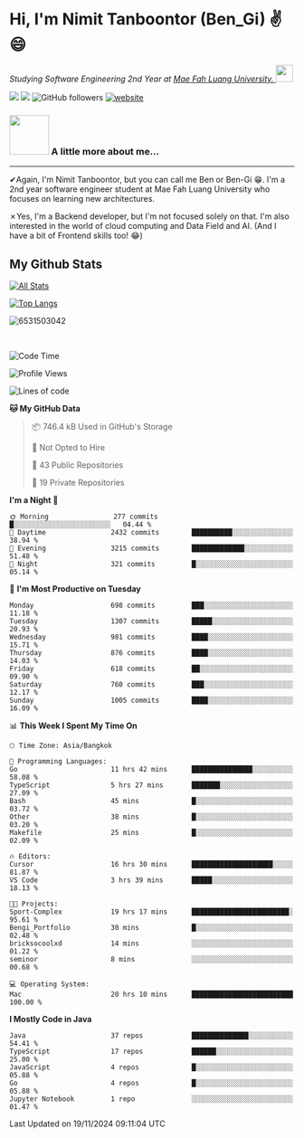 # Hi, I'm Nimit Tanboontor (Ben_Gi) ✌😄
<p><em>Studying Software Engineering 2nd Year at <a href="https://en.mfu.ac.th/home.html"> Mae Fah Luang University.
</a><img src="https://media.giphy.com/media/WUlplcMpOCEmTGBtBW/giphy.gif" width="30"> </em></p>


[![](https://img.shields.io/badge/linkedin-%230077B5.svg?style=for-the-badge&logo=linkedin)]([https://www.linkedin.com/in/thanaphoom-babparn/](https://www.linkedin.com/in/nimit-tanbooutor-798139246/))
[![](https://img.shields.io/badge/Medium-12100E?style=for-the-badge&logo=medium&logoColor=white)](https://medium.com/@nimittanbooutor)
![GitHub followers](https://img.shields.io/github/followers/6531503042?label=Follow&style=social)
[![website](https://img.shields.io/badge/Website-46a2f1.svg?&style=flat-square&logo=Google-Chrome&logoColor=white&link=https://6531503042.github.io/Portfolio-BenGi/)](https://6531503042.github.io/Portfolio-BenGi/)

### <img src="https://media.giphy.com/media/VgCDAzcKvsR6OM0uWg/giphy.gif" width="70"> A little more about me...  

<hr> <!-- Horizontal line -->

&#10004;Again, I'm Nimit Tanboontor, but you can call me Ben or Ben-Gi 😁. I'm a 2nd year software engineer student at Mae Fah Luang University who focuses on learning new architectures.

&#10007;Yes, I'm a Backend developer, but I'm not focused solely on that. I'm also interested in the world of cloud computing and Data Field and AI. (And I have a bit of Frontend skills too! 😂)


## My Github Stats

[![All Stats](https://github-readme-stats.vercel.app/api?username=6531503042&show_icons=true&theme=algolia)](https://github.com/6531503042)

[![Top Langs](https://github-readme-stats.vercel.app/api/top-langs/?username=6531503042&layout=compact&theme=algolia)](https://github.com/6531503042)

<p><img align="center" src="https://github-readme-streak-stats.herokuapp.com/?user=6531503042&" alt="6531503042" /></p>

<br />


<!--START_SECTION:waka-->
![Code Time](http://img.shields.io/badge/Code%20Time-204%20hrs%2058%20mins-blue)

![Profile Views](http://img.shields.io/badge/Profile%20Views-3-blue)

![Lines of code](https://img.shields.io/badge/From%20Hello%20World%20I%27ve%20Written-17.6%20million%20lines%20of%20code-blue)

**🐱 My GitHub Data** 

> 📦 746.4 kB Used in GitHub's Storage 
 > 
> 🚫 Not Opted to Hire
 > 
> 📜 43 Public Repositories 
 > 
> 🔑 19 Private Repositories 
 > 
**I'm a Night 🦉** 

```text
🌞 Morning                277 commits         █░░░░░░░░░░░░░░░░░░░░░░░░   04.44 % 
🌆 Daytime                2432 commits        ██████████░░░░░░░░░░░░░░░   38.94 % 
🌃 Evening                3215 commits        █████████████░░░░░░░░░░░░   51.48 % 
🌙 Night                  321 commits         █░░░░░░░░░░░░░░░░░░░░░░░░   05.14 % 
```
📅 **I'm Most Productive on Tuesday** 

```text
Monday                   698 commits         ███░░░░░░░░░░░░░░░░░░░░░░   11.18 % 
Tuesday                  1307 commits        █████░░░░░░░░░░░░░░░░░░░░   20.93 % 
Wednesday                981 commits         ████░░░░░░░░░░░░░░░░░░░░░   15.71 % 
Thursday                 876 commits         ████░░░░░░░░░░░░░░░░░░░░░   14.03 % 
Friday                   618 commits         ██░░░░░░░░░░░░░░░░░░░░░░░   09.90 % 
Saturday                 760 commits         ███░░░░░░░░░░░░░░░░░░░░░░   12.17 % 
Sunday                   1005 commits        ████░░░░░░░░░░░░░░░░░░░░░   16.09 % 
```


📊 **This Week I Spent My Time On** 

```text
🕑︎ Time Zone: Asia/Bangkok

💬 Programming Languages: 
Go                       11 hrs 42 mins      ███████████████░░░░░░░░░░   58.08 % 
TypeScript               5 hrs 27 mins       ███████░░░░░░░░░░░░░░░░░░   27.09 % 
Bash                     45 mins             █░░░░░░░░░░░░░░░░░░░░░░░░   03.72 % 
Other                    38 mins             █░░░░░░░░░░░░░░░░░░░░░░░░   03.20 % 
Makefile                 25 mins             █░░░░░░░░░░░░░░░░░░░░░░░░   02.09 % 

🔥 Editors: 
Cursor                   16 hrs 30 mins      ████████████████████░░░░░   81.87 % 
VS Code                  3 hrs 39 mins       █████░░░░░░░░░░░░░░░░░░░░   18.13 % 

🐱‍💻 Projects: 
Sport-Complex            19 hrs 17 mins      ████████████████████████░   95.61 % 
Bengi_Portfolio          30 mins             █░░░░░░░░░░░░░░░░░░░░░░░░   02.48 % 
bricksocoolxd            14 mins             ░░░░░░░░░░░░░░░░░░░░░░░░░   01.22 % 
seminor                  8 mins              ░░░░░░░░░░░░░░░░░░░░░░░░░   00.68 % 

💻 Operating System: 
Mac                      20 hrs 10 mins      █████████████████████████   100.00 % 
```

**I Mostly Code in Java** 

```text
Java                     37 repos            ██████████████░░░░░░░░░░░   54.41 % 
TypeScript               17 repos            ██████░░░░░░░░░░░░░░░░░░░   25.00 % 
JavaScript               4 repos             █░░░░░░░░░░░░░░░░░░░░░░░░   05.88 % 
Go                       4 repos             █░░░░░░░░░░░░░░░░░░░░░░░░   05.88 % 
Jupyter Notebook         1 repo              ░░░░░░░░░░░░░░░░░░░░░░░░░   01.47 % 
```




 Last Updated on 19/11/2024 09:11:04 UTC
<!--END_SECTION:waka-->
